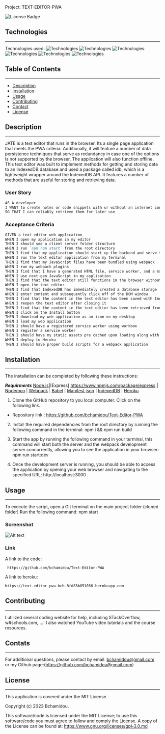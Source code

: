 Project: TEXT-EDITOR-PWA
 
![License Badge](https://img.shields.io/badge/License-MIT%20License-blue)

## Technologies
***
Technologies used: 
![Technologies](https://img.shields.io/badge/-Git-F05032?logo=Git&logoColor=white)
![Technologies](https://img.shields.io/badge/-JavaScript-007396?logo=JavaScript&logoColor=white)
![Technologies](https://img.shields.io/badge/-Node.js-339933?logo=Node.js&logoColor=white)
![Technologies](https://img.shields.io/badge/-npm-CB3837?logo=npm&logoColor=white)
![Technologies](https://img.shields.io/badge/-IndexedDB-4479A1?logo=IndexedDB&logoColor=white)
![Technologies](https://img.shields.io/badge/-PWA-4479A1?logo=PWA&logoColor=white)

## Table of Contents
*** 
- [Description](#installation)
- [Installation](#installation)
- [Usage](#usage)  
- [Contributing](#contributing) 
- [Contact](#contact)
- [License](#license)

## Description
***
JATE is a text editor that runs in the browser. Its a single page application that meets the PWA criteria. Additionally, it will feature a number of data persistence techniques that serve as redundancy in case one of the options is not supported by the browser. The application will also function offline.
This text editor was built to implement methods for getting and storing data to an IndexedDB database and used a package called idb, which is a lightweight wrapper around the IndexedDB API. It features a number of methods that are useful for storing and retrieving data.

### User Story

```md
AS A developer
I WANT to create notes or code snippets with or without an internet connection
SO THAT I can reliably retrieve them for later use
```

### Acceptance Criteria

```md
GIVEN a text editor web application
WHEN I open my application in my editor
THEN I should see a client server folder structure
WHEN I run `npm run start` from the root directory
THEN I find that my application should start up the backend and serve the client
WHEN I run the text editor application from my terminal
THEN I find that my JavaScript files have been bundled using webpack
WHEN I run my webpack plugins
THEN I find that I have a generated HTML file, service worker, and a manifest file
WHEN I use next-gen JavaScript in my application
THEN I find that the text editor still functions in the browser without errors
WHEN I open the text editor
THEN I find that IndexedDB has immediately created a database storage
WHEN I enter content and subsequently click off of the DOM window
THEN I find that the content in the text editor has been saved with IndexedDB
WHEN I reopen the text editor after closing it
THEN I find that the content in the text editor has been retrieved from our IndexedDB
WHEN I click on the Install button
THEN I download my web application as an icon on my desktop
WHEN I load my web application
THEN I should have a registered service worker using workbox
WHEN I register a service worker
THEN I should have my static assets pre cached upon loading along with subsequent pages and static assets
WHEN I deploy to Heroku
THEN I should have proper build scripts for a webpack application
```

## Installation
***

The installation can be completed by following these instructions:

***Requirments***
[Node.js](https://nodejs.org/en/)|[Express] https://www.npmjs.com/package/express  | [Nodemon](https://www.npmjs.com/package/Nodemon) | [Webpack](https://www.npmjs.com/package/Webpack) | [Babel](https://www.npmjs.com/package/Babel) | [Manifest.json](https://www.npmjs.com/package/Manifest.json) | [IndexedDB](https://www.npmjs.com/package/IndexedDB) | [Heroku](https://www.heroku.com)


1. Clone the GitHub repository to you local computer. Click on the following link.
* Repository link : https://github.com/bchamidou/Text-Editor-PWA

2. Install the required dependencies from the root directory by running the following command in the terminal:
    npm i && npm run build

3. Start the app by running the following command in your terminal, this command will start both the server and the webpack development server concurrently, allowing you to see the application in your browser:
    npm run start:dev

4. Once the development server is running, you should be able to access the application by opening your web browser and navigating to the specified URL: http://localhost:3000 .

## Usage 
***
To execute the script, open a Git terminal on the main project folder (cloned folder) Run the following command: npm start

### Screenshot
![Alt text]()

### Link 

A link to the code:
```
 https://github.com/bchamidou/Text-Editor-PWA
```
A link to heroku:

 ```
 https://text-editor-pwa-bch-8fd83b851066.herokuapp.com
 ```
## Contributing
***

I  utilized several coding website for help, including STackOverflow, w#schools.com, …. I also watched YouTube video tutorials and the course resources.

## Contats
***

For additional questions, please contact by email: bchamidou@gmail.com.
or my Github page:(https://github.com/bchamidou@gmail.com)

## License
***

This application is covered under the MIT License.

Copyright (c) 2023 Bchamidou.

This software/code is licensed under the MIT License; 
to use this software/code you must agree to follow and comply the License.
A copy of the License can be found at: https://www.gnu.org/licenses/gpl-3.0.md 
